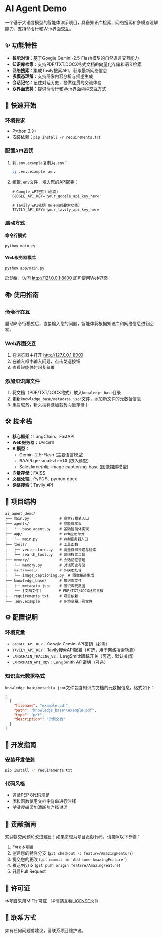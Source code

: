 # AI Agent Demo

一个基于大语言模型的智能体演示项目，具备知识库检索、网络搜索和多模态理解能力，支持命令行和Web界面交互。

## ✨ 功能特性

- **智能对话**：基于Google Gemini-2.5-Flash模型的自然语言交互能力
- **知识库检索**：支持PDF/TXT/DOCX格式文档的向量化存储和语义检索
- **网络搜索**：集成Tavily搜索API，获取最新网络信息
- **多模态理解**：支持图像内容分析与描述生成
- **会话记忆**：记住对话历史，提供连贯的交流体验
- **双界面支持**：提供命令行和Web界面两种交互方式

## 🚀 快速开始

### 环境要求

- Python 3.9+ 
- 安装依赖：`pip install -r requirements.txt`

### 配置API密钥

1. 将`.env.example`复制为`.env`：
   ```bash
   cp .env.example .env
   ```

2. 编辑`.env`文件，填入您的API密钥：
   ```env
   # Google API密钥（必需）
   GOOGLE_API_KEY='your_google_api_key_here'
   
   # Tavily API密钥（用于网络搜索功能）
   TAVILY_API_KEY='your_tavily_api_key_here'
   ```

### 启动方式

#### 命令行模式

```bash
python main.py
```

#### Web服务器模式

```bash
python app/main.py
```

启动后，访问 http://127.0.0.1:8000 即可使用Web界面。

## 📚 使用指南

### 命令行交互

启动命令行模式后，直接输入您的问题，智能体将根据知识库和网络信息进行回答。

### Web界面交互

1. 在浏览器中打开 http://127.0.0.1:8000
2. 在输入框中输入问题，点击发送按钮
3. 查看智能体的回复结果

### 添加知识库文件

1. 将文档（PDF/TXT/DOCX格式）放入`knowledge_base`目录
2. 更新`knowledge_base/metadata.json`文件，添加新文件的元数据信息
3. 重启服务，新文档将被加载到向量存储中

## 🛠 技术栈

- **核心框架**：LangChain、FastAPI
- **Web服务器**：Uvicorn
- **AI模型**：
  - Gemini-2.5-Flash (主要语言模型)
  - BAAI/bge-small-zh-v1.5 (嵌入模型)
  - Salesforce/blip-image-captioning-base (图像描述模型)
- **向量存储**：FAISS
- **文档处理**：PyPDF、python-docx
- **网络搜索**：Tavily API

## 📁 项目结构

```
ai_agent_demo/
├── main.py              # 命令行模式入口
├── agents/              # 智能体实现
│   └── base_agent.py    # 基础智能体实现
├── app/                 # Web应用部分
│   └── main.py          # Web服务器入口
├── tools/               # 工具函数
│   ├── vectorstore.py   # 向量存储构建与检索
│   └── search_tool.py   # 网络搜索工具
├── memory/              # 会话记忆管理
│   └── memory.py        # 对话历史存储
├── multimodal/          # 多模态处理
│   └── image_captioning.py  # 图像描述生成
├── knowledge_base/      # 知识库文件
│   ├── metadata.json    # 知识库元数据
│   └── [文档文件]        # PDF/TXT/DOCX格式文档
├── requirements.txt     # 项目依赖
└── .env.example         # 环境变量示例文件
```

## ⚙️ 配置说明

### 环境变量

- `GOOGLE_API_KEY`：Google Gemini API密钥（必需）
- `TAVILY_API_KEY`：Tavily搜索API密钥（可选，用于网络搜索功能）
- `LANGCHAIN_TRACING_V2`：LangSmith跟踪开关（可选，默认关闭）
- `LANGCHAIN_API_KEY`：LangSmith API密钥（可选）

### 知识库元数据格式

`knowledge_base/metadata.json`文件包含知识库文档的元数据信息，格式如下：

```json
[
  {
    "filename": "example.pdf",
    "path": "knowledge_base\\example.pdf",
    "type": "pdf",
    "description": "示例文档"
  }
]
```

## 🔧 开发指南

### 安装开发依赖

```bash
pip install -r requirements.txt
```

### 代码风格

- 遵循PEP 8代码规范
- 类和函数使用文档字符串进行注释
- 关键逻辑添加清晰的注释说明

## 🤝 贡献指南

欢迎提交问题和改进建议！如果您想为项目贡献代码，请按照以下步骤：

1. Fork本项目
2. 创建您的特性分支 (`git checkout -b feature/AmazingFeature`)
3. 提交您的更改 (`git commit -m 'Add some AmazingFeature'`)
4. 推送到分支 (`git push origin feature/AmazingFeature`)
5. 开启Pull Request

## 📝 许可证

本项目采用MIT许可证 - 详情请查看[LICENSE](LICENSE)文件

## 📧 联系方式

如有任何问题或建议，请联系项目维护者。